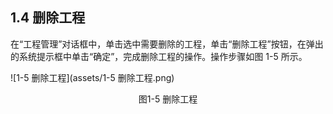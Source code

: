 ## 1.4 删除工程

在“工程管理”对话框中，单击选中需要删除的工程，单击“删除工程”按钮，在弹出的系统提示框中单击“确定”，完成删除工程的操作。操作步骤如图 1-5 所示。 

![1-5 删除工程](assets/1-5 删除工程.png)

<center>图1-5 删除工程</center>





